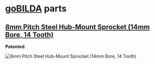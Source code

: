 # [goBILDA](https://www.gobilda.com/) parts
## [8mm Pitch Steel Hub-Mount Sprocket (14mm Bore, 14 Tooth)](https://www.gobilda.com/8mm-pitch-steel-hub-mount-sprocket-14mm-bore-14-tooth/)

**Patented**

<img alt='8mm Pitch Steel Hub-Mount Sprocket (14mm Bore, 14 Tooth)' src='../../../generated_files/parts/gobilda/motion-sprocket-steel-14mm-14t.svg'/>
